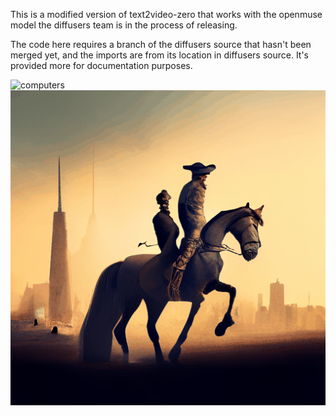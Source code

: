 This is a modified version of text2video-zero that works with the openmuse model the diffusers team is in the process of releasing.

The code here requires a branch of the diffusers source that hasn't been merged yet, and the imports are from its location in diffusers source. It's provided more for documentation purposes.

![computers](computers.gif)
![horse](horse.gif)
